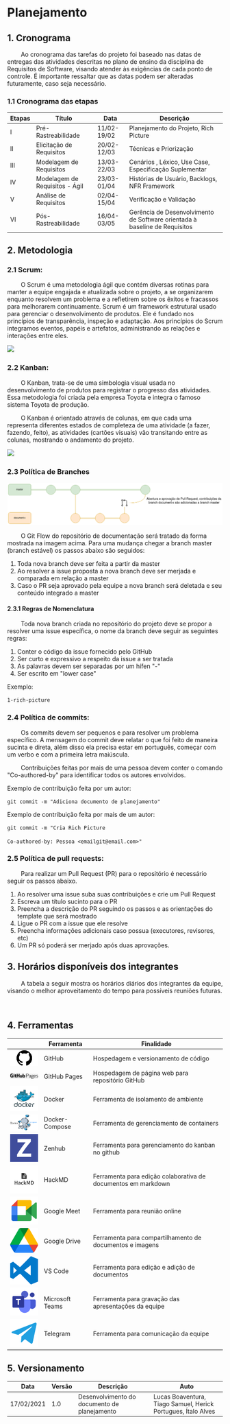 # Planejamento

## 1. Cronograma

<p align="jusitfy"> &emsp;&emsp; Ao cronograma das tarefas do projeto foi baseado nas datas de entregas das atividades descritas no plano de ensino da disciplina de Requisitos de Software, visando atender às exigências de cada ponto de controle. É importante ressaltar que as datas podem ser alteradas futuramente, caso seja necessário.

### 1.1 Cronograma das etapas

|Etapas|Título|Data|Descrição|
|-----|------|----|---------|
|I  | Pré-Rastreabilidade            | 11/02-19/02 | Planejamento do Projeto, Rich Picture|
|II |Elicitação de Requisitos        | 20/02-12/03 | Técnicas e Priorização|
|III| Modelagem de Requisitos        | 13/03-22/03 | Cenários , Léxico, Use Case, Especificação Suplementar |
|IV | Modelagem de Requisitos - Ágil | 23/03-01/04 | Histórias de Usuário, Backlogs, NFR Framework|
|V  | Análise de Requisitos          | 02/04-15/04 | Verificação e Validação |
|VI | Pós-Rastreabilidade            | 16/04-03/05 | Gerência de Desenvolvimento de Software orientada à baseline de Requisitos|

## 2. Metodologia

### 2.1 Scrum:

<p align="jusitfy"> &emsp;&emsp; O Scrum é uma metodologia ágil que contém diversas rotinas para manter a equipe engajada e atualizada sobre o projeto, a se organizarem enquanto resolvem um problema e a refletirem sobre os êxitos e fracassos para melhorarem continuamente. Scrum é um framework estrutural usado para gerenciar o desenvolvimento de produtos. Ele é fundado nos princípios de transparência, inspeção e adaptação. Aos princípios do Scrum integramos eventos, papéis e artefatos, administrando as relações e interações entre eles.</p>

![](https://i2.wp.com/www.scrumportugal.pt/wp-content/uploads/como-funciona-o-scrum.png?fit=1300,570)

### 2.2 Kanban:

<p align="jusitfy"> &emsp;&emsp; O Kanban, trata-se de uma simbologia visual usada no desenvolvimento de produtos para registrar o progresso das atividades. Essa metodologia foi criada pela empresa Toyota e integra o famoso sistema Toyota de produção.

<p align="jusitfy"> &emsp;&emsp; O Kanban é orientado através de colunas, em que cada uma representa diferentes estados de completeza de uma atividade (a fazer, fazendo, feito), as atividades (cartões visuais) vão transitando entre as colunas, mostrando o andamento do projeto.</p>

![](https://blog.caelum.com.br/wp-content/uploads/2016/01/kanban.jpg)

### 2.3 Política de Branches

![Git Flow Documentação](./assets/planejamento/GitFlowDocumentation.png)

<p align="jusitfy"> &emsp;&emsp; O Git Flow do repositório de documentação será tratado da forma mostrada na imagem acima. Para uma mudança chegar a branch master (branch estável) os passos abaixo são seguidos:

1. Toda nova branch deve ser feita a partir da master
2. Ao resolver a issue proposta a nova branch deve ser merjada e comparada em relação a master
3. Caso o PR seja aprovado pela equipe a nova branch será deletada e seu conteúdo integrado a master

#### 2.3.1 Regras de Nomenclatura

<p align="jusitfy"> &emsp;&emsp; Toda nova branch criada no repositório do projeto deve se propor a resolver uma issue específica, o nome da branch deve seguir as seguintes regras:

1. Conter o código da issue fornecido pelo GitHub
2. Ser curto e expressivo a respeito da issue a ser tratada
3. As palavras devem ser separadas por um hífen "-"
4. Ser escrito em "lower case"
</p>

Exemplo:

    1-rich-picture

### 2.4 Política de commits:

<p align="jusitfy"> &emsp;&emsp; Os commits devem ser pequenos e para resolver um problema específico. A mensagem do commit deve relatar o que foi feito de maneira sucinta e direta, além disso ela precisa estar em português, começar com um verbo e com a primeira letra maiúscula.

<p align="jusitfy"> &emsp;&emsp; Contribuições feitas por mais de uma pessoa devem conter o comando "Co-authored-by" para identificar todos os autores envolvidos.

Exemplo de contribuição feita por um autor:

    git commit -m "Adiciona documento de planejamento"
    
Exemplo de contribuição feita por mais de um autor:

    git commit -m "Cria Rich Picture
    
    Co-authored-by: Pessoa <emailgit@email.com>"

### 2.5 Política de pull requests:

<p align="jusitfy"> &emsp;&emsp; Para realizar um Pull Request (PR) para o repositório é necessário seguir os passos abaixo.

1. Ao resolver uma issue suba suas contribuições e crie um Pull Request
2. Escreva um título sucinto para o PR
3. Preencha a descrição do PR seguindo os passos e as orientações do template que será mostrado
4. Ligue o PR com a issue que ele resolve
5. Preencha informações adicionais caso possua (executores, revisores, etc)
6. Um PR só poderá ser merjado após duas aprovações.

## 3. Horários disponíveis dos integrantes

<p align="justify"> &emsp;&emsp; A tabela a seguir mostra os horários diários dos integrantes da equipe, visando o melhor aproveitamento do tempo para possíveis reuniões futuras.

![]()

## 4. Ferramentas 

|| Ferramenta | Finalidade |
|---|---|---|
| <img width=120 src="./assets/planejamento/logos/github-logo.png"/>| GitHub | Hospedagem e versionamento de código |
|<img width=120 src="./assets/planejamento/logos/github-pages-logo.png"/>| GitHub Pages | Hospedagem de página web para repositório GitHub |
|<img width=100 src="./assets/planejamento/logos/docker-logo.png"/>| Docker | Ferramenta de isolamento de ambiente |
|<img width=120 src="./assets/planejamento/logos/docker-compose-logo.png"/>| Docker-Compose | Ferramenta de gerenciamento de containers |
|<img width=100 src="./assets/planejamento/logos/zenhub-logo.png"/>|Zenhub| Ferramenta para gerenciamento do kanban no github|
|<img width=100 src="./assets/planejamento/logos/hackmd-logo.png"/>|HackMD| Ferramenta para edição colaborativa de documentos em markdown|
|<img width=80 src="./assets/planejamento/logos/google-meet-logo.png"/>|Google Meet| Ferramenta para reunião online|
|<img width=80 src="./assets/planejamento/logos/drive-logo.png"/>|Google Drive| Ferramenta para compartilhamento de documentos e imagens |
|<img width=80 src="./assets/planejamento/logos/visual-studio-code-logo.svg"/>|VS Code| Ferramenta para edição e adição de documentos|
|<img width=100 src="./assets/planejamento/logos/microsoft-teams-logo.png"/>|Microsoft Teams| Ferramenta para gravação das apresentações da equipe|
|<img width=80 src="./assets/planejamento/logos/telegram-logo.webp"/>|Telegram| Ferramenta para comunicação da equipe|

## 5. Versionamento
			
|Data|Versão|Descrição|Auto|			
|----|------|---------|----|			
|17/02/2021|1.0|Desenvolvimento do documento de planejamento |Lucas Boaventura, Tiago Samuel, Herick Portugues, Ítalo Alves|
